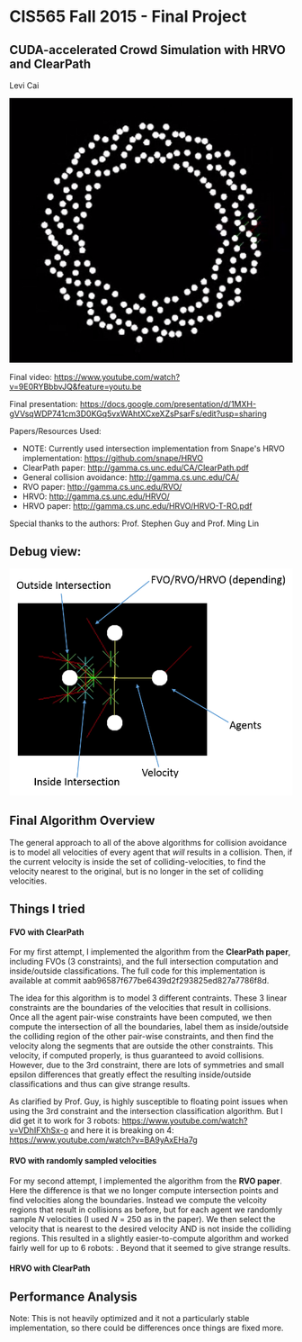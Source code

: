 # CIS565 Fall 2015 - Final Project

## CUDA-accelerated Crowd Simulation with HRVO and ClearPath

Levi Cai

![](img/200_robots.PNG)

Final video: https://www.youtube.com/watch?v=9E0RYBbbvJQ&feature=youtu.be

Final presentation: https://docs.google.com/presentation/d/1MXH-gVVsqWDP741cm3D0KGq5vxWAhtXCxeXZsPsarFs/edit?usp=sharing

Papers/Resources Used:
* NOTE: Currently used intersection implementation from Snape's HRVO implementation: https://github.com/snape/HRVO
* ClearPath paper: http://gamma.cs.unc.edu/CA/ClearPath.pdf
* General collision avoidance: http://gamma.cs.unc.edu/CA/
* RVO paper: http://gamma.cs.unc.edu/RVO/
* HRVO: http://gamma.cs.unc.edu/HRVO/
* HRVO paper: http://gamma.cs.unc.edu/HRVO/HRVO-T-RO.pdf

Special thanks to the authors: Prof. Stephen Guy and Prof. Ming Lin

## Debug view:

![](img/debug_view_labelled.png)

## Final Algorithm Overview

The general approach to all of the above algorithms for collision avoidance is to model all velocities of every agent that *will* results in a collision. Then, if the current velocity is inside the set of colliding-velocities, to find the velocity nearest to the original, but is no longer in the set of colliding velocities.

## Things I tried

#### FVO with ClearPath

For my first attempt, I implemented the algorithm from the **ClearPath paper**, including FVOs (3 constraints), and the full intersection computation and inside/outside classifications. The full code for this implementation is available at commit aab96587f677be6439d2f293825ed827a7786f8d.

The idea for this algorithm is to model 3 different contraints. These 3 linear constraints are the boundaries of the velocities that result in collisions. Once all the agent pair-wise constraints have been computed, we then compute the intersection of all the boundaries, label them as inside/outside the colliding region of the other pair-wise constraints, and then find the velocity along the segments that are outside the other constraints. This velocity, if computed properly, is thus guaranteed to avoid collisions. However, due to the 3rd constraint, there are lots of symmetries and small epsilon differences that greatly effect the resulting inside/outside classifications and thus can give strange results.

As clarified by Prof. Guy, is highly susceptible to floating point issues when using the 3rd constraint and the intersection classification algorithm. But I did get it to work for 3 robots: https://www.youtube.com/watch?v=VDhIFXhSx-o
and here it is breaking on 4: https://www.youtube.com/watch?v=BA9yAxEHa7g

#### RVO with randomly sampled velocities

For my second attempt, I implemented the algorithm from the **RVO paper**. Here the difference is that we no longer compute intersection points and find velocities along the boundaries. Instead we compute the velcoity regions that result in collisions as before, but for each agent we randomly sample _N_ velocities (I used _N_ = 250 as in the paper). We then select the velocity that is nearest to the desired velocity AND is not inside the colliding regions. This resulted in a slightly easier-to-compute algorithm and worked fairly well for up to 6 robots: . Beyond that it seemed to give strange results.

#### HRVO with ClearPath

## Performance Analysis

Note: This is not heavily optimized and it not a particularly stable implementation, so there could be differences once things are fixed more.
